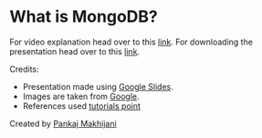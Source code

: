 # What is MongoDB?

For video explanation head over to this [link](https://drive.google.com/file/d/1o9LLN19W34OPhsAwc0r4xJ8CDIpBpHOL/view?usp=sharing).
For downloading the presentation head over to this [link](https://docs.google.com/presentation/d/1NvnbJZX6SGYBUQfyw1GMLf8HBfsYCyLu/edit?usp=sharing&ouid=108821433550368817057&rtpof=true&sd=true).

Credits:

- Presentation made using [Google Slides](https://docs.google.com/presentation/u/0/).
- Images are taken from [Google](https://www.google.com).
- References used [tutorials point](www.tutorialspoint.com/mongodb)

Created by [Pankaj Makhijani](https://github.com/pankaj-Makhijani)
